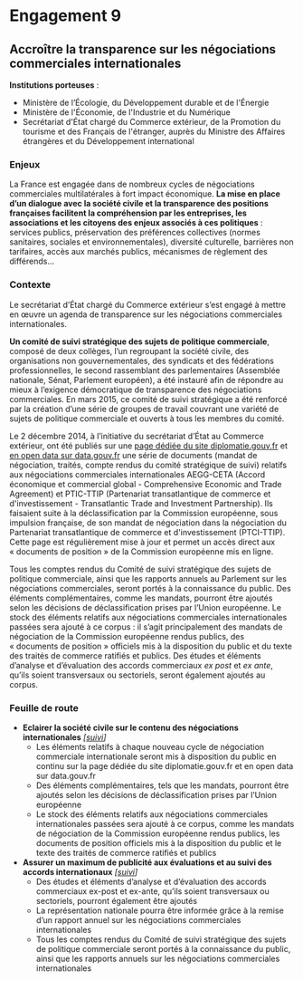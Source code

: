 # Engagement 9

## Accroître la transparence sur les négociations commerciales internationales

**Institutions porteuses** :
- Ministère de l’Écologie, du Développement durable et de l'Énergie
- Ministère de l'Économie, de l'Industrie et du Numérique
- Secrétariat d'État chargé du Commerce extérieur, de la Promotion du tourisme et des Français de l'étranger, auprès du Ministre des Affaires étrangères et du Développement international

### Enjeux

La France est engagée dans de nombreux cycles de négociations commerciales
multilatérales à fort impact économique. **La mise en place d’un dialogue avec la société
civile et la transparence des positions françaises facilitent la compréhension par les
entreprises, les associations et les citoyens des enjeux associés à ces politiques** : services
publics,  préservation  des  préférences  collectives  (normes  sanitaires,  sociales  et
environnementales), diversité culturelle, barrières non tarifaires, accès aux marchés publics,
mécanismes de règlement des différends…

### Contexte

Le secrétariat d’État chargé du Commerce extérieur s’est engagé à mettre en œuvre un
agenda de transparence sur les négociations commerciales internationales.

**Un comité de suivi stratégique des sujets de politique commerciale**, composé de deux
collèges, l’un regroupant la société civile, des organisations non gouvernementales, des
syndicats et des fédérations professionnelles, le second rassemblant des parlementaires
(Assemblée nationale, Sénat, Parlement européen), a été instauré afin de répondre au mieux
à l’exigence démocratique de transparence des négociations commerciales. En mars 2015,
ce comité de suivi stratégique a été renforcé par la création d’une série de groupes de
travail couvrant une variété de sujets de politique commerciale et ouverts à tous les
membres du comité.

Le 2 décembre 2014, à l’initiative du secrétariat d’État au Commerce extérieur, ont été
publiés sur une [page dédiée du site diplomatie.gouv.fr](http://www.diplomatie.gouv.fr/fr/politique-etrangere-de-la-france/diplomatie-economique-et-commerce/accords-de-libre-echange/) et [en open data sur data.gouv.fr](https://www.etalab.gouv.fr/premiers-pas-vers-la-transparence-des-negociations-commerciales-internationales-publication-sur-data-gouv-fr-de-documents-relatifs-au-ttip-et-au-ceta) une
série de documents (mandat de négociation, traités, compte rendus du comité stratégique
de suivi) relatifs aux négociations commerciales internationales AEGG-CETA (Accord
économique et commercial global - Comprehensive Economic and Trade Agreement) et
PTIC-TTIP (Partenariat transatlantique de commerce et d'investissement - Transatlantic Trade
and Investment Partnership). Ils faisaient suite à la déclassification par la Commission
européenne, sous impulsion française, de son mandat de négociation dans la négociation
du Partenariat transatlantique de commerce et d'investissement (PTCI-TTIP). Cette page est
régulièrement mise à jour et permet un accès direct aux « documents de position » de la
Commission européenne mis en ligne.

Tous les comptes rendus du Comité de suivi stratégique des sujets de politique commerciale,
ainsi que les rapports annuels au Parlement sur les négociations commerciales, seront portés
à la connaissance du public. Des éléments complémentaires, comme les mandats, pourront
être ajoutés selon les décisions de déclassification prises par l’Union européenne. Le stock des
éléments relatifs aux négociations commerciales internationales passées sera ajouté à ce
corpus : il s’agit principalement des mandats de négociation de la Commission européenne
rendus publics, des « documents de position » officiels mis à la disposition du public et du
texte des traités de commerce ratifiés et publics. Des études et éléments d’analyse et
d’évaluation des accords commerciaux _ex post_ et _ex ante_, qu’ils soient transversaux ou
sectoriels, seront également ajoutés au corpus.

### Feuille de route

- **Eclairer la société civile sur le contenu des négociations internationales**
  _[[suivi](https://git.framasoft.org/etalab/suivi/issues/136)]_
    - Les éléments relatifs à chaque nouveau cycle de négociation commerciale internationale seront mis à disposition du public en continu sur la page dédiée du site diplomatie.gouv.fr et en open data sur data.gouv.fr
    - Des éléments complémentaires, tels que les mandats, pourront être ajoutés selon les décisions de déclassification prises par l’Union européenne
    - Le stock des éléments relatifs aux négociations commerciales internationales passées sera ajouté à ce corpus, comme les mandats de négociation de la Commission européenne rendus publics, les documents de position officiels mis à la disposition du public et le texte des traités de commerce ratifiés et publics
- **Assurer un maximum de publicité aux évaluations et au suivi des accords internationaux**
  _[[suivi](https://git.framasoft.org/etalab/suivi/issues/139)]_
    - Des études et éléments d’analyse et d’évaluation des accords commerciaux ex-post et ex-ante, qu’ils soient transversaux ou sectoriels, pourront également être ajoutés
    - La représentation nationale pourra être informée grâce à la remise d’un rapport annuel sur les négociations commerciales internationales
    - Tous les comptes rendus du Comité de suivi stratégique des sujets de politique commerciale seront portés à la connaissance du public, ainsi que les rapports annuels sur les négociations commerciales internationales
